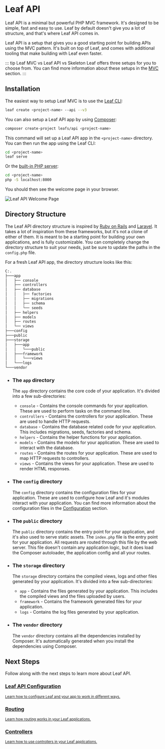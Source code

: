 # Leaf API

<!-- markdownlint-disable no-inline-html -->

Leaf API is a minimal but powerful PHP MVC framework. It's designed to be simple, fast and easy to use. Leaf by default doesn't give you a lot of structure, and that's where Leaf API comes in.

Leaf API is a setup that gives you a good starting point for building APIs using the MVC pattern. It's built on top of Leaf, and comes with additional tooling that make building with Leaf even faster.

::: tip Leaf MVC vs Leaf API vs Skeleton
Leaf offers three setups for you to choose from. You can find more information about these setups in the [MVC](/docs/mvc/#mvc-in-leaf) section.
:::

## Installation

The easiest way to setup Leaf MVC is to use the [Leaf CLI](/docs/cli/):

```bash
leaf create <project-name> --api --v3
```

You can also setup a Leaf API app by using [Composer](https://getcomposer.org/):

```bash
composer create-project leafs/api <project-name>
```

This command will set up a Leaf API app in the `<project-name>` directory. You can then run the app using the Leaf CLI:

```bash
cd <project-name>
leaf serve
```

Or the [built-in PHP server](https://www.php.net/manual/en/features.commandline.webserver.php):

```bash
cd <project-name>
php -S localhost:8000
```

You should then see the welcome page in your browser.

![Leaf API Welcome Page](https://user-images.githubusercontent.com/26604242/224507412-4cb10731-84f2-49a6-a6b8-b9ab5ca7c7b8.png)

## Directory Structure

The Leaf API directory structure is inspired by [Ruby on Rails](https://rubyonrails.org/) and [Laravel](https://laravel.com/). It takes a lot of inspiration from these frameworks, but it's not a clone of either of them. It is meant to be a starting point for building your own applications, and is fully customizable. You can completely change the directory structure to suit your needs, just be sure to update the paths in the `config.php` file.

For a fresh Leaf API app, the directory structure looks like this:

```bash
C:.
├───app
│   ├── console
│   ├── controllers
│   ├── database
│   │   ├── factories
│   │   ├── migrations
│   │   ├── schema
│   │   └── seeds
│   ├── helpers
│   ├── models
│   ├── routes
│   └── views
├───config
├───public
├───storage
│   ├───app
│   │   └───public
│   ├───framework
│   │   └───views
│   └───logs
└───vendor
```

- ### The `app` directory

  The `app` directory contains the core code of your application. It's divided into a few sub-directories:

  - `console` - Contains the console commands for your application. These are used to perform tasks on the command line.
  - `controllers` - Contains the controllers for your application. These are used to handle HTTP requests.
  - `database` - Contains the database related code for your application. This includes migrations, seeds, factories and schema.
  - `helpers` - Contains the helper functions for your application.
  - `models` - Contains the models for your application. These are used to interact with the database.
  - `routes` - Contains the routes for your application. These are used to map HTTP requests to controllers.
  - `views` - Contains the views for your application. These are used to render HTML responses.

- ### The `config` directory

  The `config` directory contains the configuration files for your application. These are used to configure how Leaf and it's modules interact with your application. You can find more information about the configuration files in the [Configuration](/docs/mvc/config) section.

- ### The `public` directory

  The `public` directory contains the entry point for your application, and it's also used to serve static assets. The `index.php` file is the entry point for your application. All requests are routed through this file by the web server. This file doesn't contain any application logic, but it does load the Composer autoloader, the application config and all your routes.

- ### The `storage` directory

  The `storage` directory contains the compiled views, logs and other files generated by your application. It's divided into a few sub-directories:

  - `app` - Contains the files generated by your application. This includes the compiled views and the files uploaded by users.
  - `framework` - Contains the framework generated files for your application.
  - `logs` - Contains the log files generated by your application.

- ### The `vendor` directory

  The `vendor` directory contains all the dependencies installed by Composer. It's automatically generated when you install the dependencies using Composer.

## Next Steps

Follow along with the next steps to learn more about Leaf API.

<div class="vt-box-container next-steps">
  <a class="vt-box" href="/docs/mvc/config">
    <h3 class="next-steps-link">Leaf API Configuration</h3>
    <small class="next-steps-caption">Learn how to configure Leaf and your app to work in different ways.</small>
  </a>
  <a class="vt-box" href="/docs/routing/mvc">
    <h3 class="next-steps-link">Routing</h3>
    <small class="next-steps-caption">Learn how routing works in your Leaf applications.</small>
  </a>
  <a class="vt-box" href="/docs/mvc/controllers">
    <h3 class="next-steps-link">Controllers</h3>
    <small class="next-steps-caption">Learn how to use controllers in your Leaf applications.</small>
  </a>
</div>
